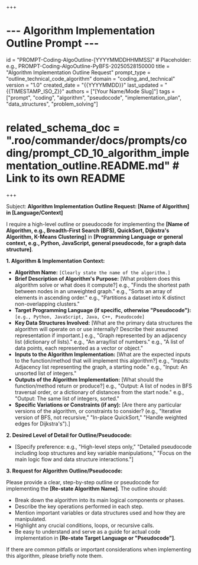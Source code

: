 +++
# --- Algorithm Implementation Outline Prompt ---
id = "PROMPT-Coding-AlgoOutline-[YYYYMMDDHHMMSS]" # Placeholder: e.g., PROMPT-Coding-AlgoOutline-PyBFS-20250528150000
title = "Algorithm Implementation Outline Request"
prompt_type = "outline_technical_code_algorithm"
domain = "coding_and_technical"
version = "1.0"
created_date = "{{YYYYMMDD}}"
last_updated = "{{TIMESTAMP_ISO_Z}}"
authors = ["[Your Name/Mode Slug]"]
tags = ["prompt", "coding", "algorithm", "pseudocode", "implementation_plan", "data_structures", "problem_solving"]
# related_schema_doc = ".roo/commander/docs/prompts/coding/prompt_CD_10_algorithm_implementation_outline.README.md" # Link to its own README
+++

Subject: **Algorithm Implementation Outline Request: [Name of Algorithm] in [Language/Context]**

I require a high-level outline or pseudocode for implementing the **[Name of Algorithm, e.g., Breadth-First Search (BFS), QuickSort, Dijkstra's Algorithm, K-Means Clustering]** in **[Programming Language or general context, e.g., Python, JavaScript, general pseudocode, for a graph data structure]**.

**1. Algorithm & Implementation Context:**
   *   **Algorithm Name:** `[Clearly state the name of the algorithm.]`
   *   **Brief Description of Algorithm's Purpose:** [What problem does this algorithm solve or what does it compute?]
       e.g., "Finds the shortest path between nodes in an unweighted graph."
       e.g., "Sorts an array of elements in ascending order."
       e.g., "Partitions a dataset into K distinct non-overlapping clusters."
   *   **Target Programming Language (if specific, otherwise "Pseudocode"):** `[e.g., Python, JavaScript, Java, C++, Pseudocode]`
   *   **Key Data Structures Involved:** [What are the primary data structures the algorithm will operate on or use internally? Describe their assumed representation if important.]
       e.g., "Graph represented by an adjacency list (dictionary of lists)."
       e.g., "An array/list of numbers."
       e.g., "A list of data points, each represented as a vector or object."
   *   **Inputs to the Algorithm Implementation:** [What are the expected inputs to the function/method that will implement this algorithm?]
       e.g., "Inputs: Adjacency list representing the graph, a starting node."
       e.g., "Input: An unsorted list of integers."
   *   **Outputs of the Algorithm Implementation:** [What should the function/method return or produce?]
       e.g., "Output: A list of nodes in BFS traversal order, or a dictionary of distances from the start node."
       e.g., "Output: The same list of integers, sorted."
   *   **Specific Variations or Constraints (if any):** [Are there any particular versions of the algorithm, or constraints to consider? (e.g., "Iterative version of BFS, not recursive," "In-place QuickSort," "Handle weighted edges for Dijkstra's").]

**2. Desired Level of Detail for Outline/Pseudocode:**
   *   [Specify preference: e.g., "High-level steps only," "Detailed pseudocode including loop structures and key variable manipulations," "Focus on the main logic flow and data structure interactions."]

**3. Request for Algorithm Outline/Pseudocode:**

Please provide a clear, step-by-step outline or pseudocode for implementing the **[Re-state Algorithm Name]**. The outline should:

*   Break down the algorithm into its main logical components or phases.
*   Describe the key operations performed in each step.
*   Mention important variables or data structures used and how they are manipulated.
*   Highlight any crucial conditions, loops, or recursive calls.
*   Be easy to understand and serve as a guide for actual code implementation in **[Re-state Target Language or "Pseudocode"]**.

If there are common pitfalls or important considerations when implementing this algorithm, please briefly note them.